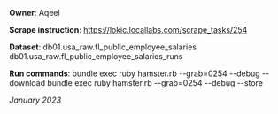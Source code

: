 **Owner**: Aqeel

**Scrape instruction**: https://lokic.locallabs.com/scrape_tasks/254

**Dataset**:  db01.usa_raw.fl_public_employee_salaries
              db01.usa_raw.fl_public_employee_salaries_runs

**Run commands**: bundle exec ruby hamster.rb --grab=0254 --debug  --download
                  bundle exec ruby hamster.rb --grab=0254 --debug  --store

_January 2023_
